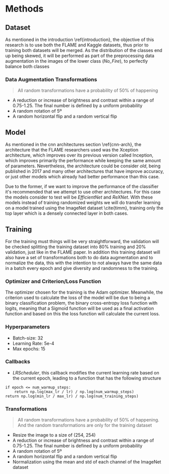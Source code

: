 # Methods

## Dataset

As mentioned in the introduction \ref{introduction}, the objective of this research is to use both the FLAME and Kaggle datasets, thus prior to training both datasets will be merged. As the distribution of the classes end up being skewed, it will be performed as part of the preprocessing data augmentation in the images of the lower class (_No_Fire_), to perfectly balance both classes

### Data Augmentation Transformations

> All random transformations have a probability of 50% of happening

- A reduction or increase of brightness and contrast within a range of 0.75-1.25. The final number is defined by a uniform probability
- A random rotation of 5º
- A random horizontal flip and a random vertical flip

## Model

As mentioned in the cnn architectures section \ref{cnn-arch}, the architecture that the FLAME researchers used was the Xception architecture, which improves over its previous version called Inception, which improves primarily the performance while keeping the same amount of parameters. Nevertheless, the architecture could be consider _old_, being published in 2017 and many other architectures that have improve accuracy, or just other models which already had better performance than this case.

Due to the former, if we want to improve the performance of the classifier it's recommended that we attempt to use other architectures. For this case the models consider to test will be _EfficientNet_ and _ReXNet_. With these models instead of training randomized weights we will do transfer learning on a model trained using the ImageNet dataset \cite{timm}, training only the top layer which is a densely connected layer in both cases.

## Training

For the training must things will be very straightforward, the validation will be checked splitting the training dataset into 80% training and 20% validation, just like in the FLAME paper. In addition this training dataset will also have a set of transformations both to do data augmentation and to normalize the data, this with the intention to not always have the same data in a batch every epoch and give diversity and randomness to the training.

### Optimizer and Criterion/Loss Function

The optimizer chosen for the training is the Adam optimizer. Meanwhile, the criterion used to calculate the loss of the model will be due to being a binary classification problem, the binary cross-entropy loss function with logits, meaning that a Sigmoid function will be used as a final activation function and based on this the loss function will calculate the current loss.

### Hyperparameters

- Batch-size: 32
- Learning Rate: 5e-4
- Max epochs: 15

### Callbacks

- _LRScheduler_, this callback modifies the current learning rate based on the current epoch, leading to a function that has the following structure

```
if epoch <= num_warmup_steps:
    return np.log(max_lr / lr) / np.log(num_warmup_steps)
return np.log(min_lr / max_lr) / np.log(num_training_steps)
```

### Transformations

> All random transformations have a probability of 50% of happening. And the random transformations are only for the training dataset

- Resize the image to a size of (254, 254)
- A reduction or increase of brightness and contrast within a range of 0.75-1.25. The final number is defined by a uniform probability
- A random rotation of 5º
- A random horizontal flip and a random vertical flip
- Normalization using the mean and std of each channel of the ImageNet dataset
